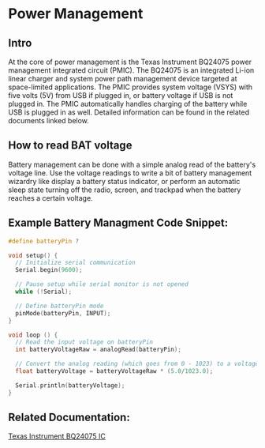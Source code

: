 # Power Management
## Intro
At the core of power management is the Texas Instrument BQ24075 power management integrated circuit (PMIC). The BQ24075 is an integrated Li-ion linear charger and system power path management device targeted at space-limited applications. The PMIC provides system voltage (VSYS) with five volts (5V) from USB if plugged in, or battery voltage if USB is not plugged in. The PMIC automatically handles charging of the battery while USB is plugged in as well. Detailed information can be found in the related documents linked below.

## How to read BAT voltage
Battery management can be done with a simple analog read of the battery's voltage line. Use the voltage readings to write a bit of battery management wizardry like display a battery status indicator, or perform an automatic sleep state turning off the radio, screen, and trackpad when the battery reaches a certain voltage.

## Example Battery Managment Code Snippet:

``` c++
#define batteryPin ?

void setup() {
  // Initialize serial communication
  Serial.begin(9600);

  // Pause setup while serial monitor is not opened
  while (!Serial);

  // Define batteryPin mode
  pinMode(batteryPin, INPUT);
}

void loop () {
  // Read the input voltage on batteryPin
  int batteryVoltageRaw = analogRead(batteryPin);

  // Convert the analog reading (which goes from 0 - 1023) to a voltage 0 - 5.
  float batteryVoltage = batteryVoltageRaw * (5.0/1023.0);

  Serial.println(batteryVoltage);
}
```

## Related Documentation:

[Texas Instrument BQ24075 IC](http://www.ti.com/product/BQ24075-Q1)
